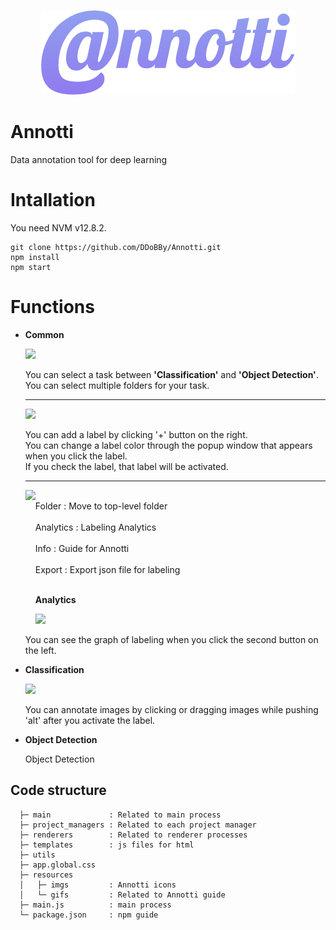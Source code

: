 <p align="center">
  <img src="https://github.com/DDoBBy/Annotti/blob/master/app/resources/imgs/annotti_1.png">
</p>

# Annotti
Data annotation tool for deep learning

# Intallation
You need NVM v12.8.2.
```
git clone https://github.com/DDoBBy/Annotti.git
npm install
npm start
```
# Functions
* __Common__

    <img width="400px" src="https://user-images.githubusercontent.com/43779313/91729543-ad8aa380-ebdf-11ea-98df-fc06f4c56d45.png">
    
    You can select a task between **'Classification'** and **'Object Detection'**.  
    You can select multiple folders for your task.
    _____
    <img width="400px" src="https://user-images.githubusercontent.com/43779313/91989160-25d1a000-ed6b-11ea-8f2e-00e900b1976c.gif">
    
    You can add a label by clicking '+' button on the right.  
    You can change a label color through the popup window that appears when you click the label.  
    If you check the label, that label will be activated.  
    _____
    <img align="left" height="200px" src="https://user-images.githubusercontent.com/43779313/91732603-67cfda00-ebe3-11ea-971e-efc19d110fe7.png">  
    <br>Folder : Move to top-level folder <br>
    <br>Analytics : Labeling Analytics <br>
    <br>Info : Guide for Annotti <br>
    <br>Export : Export json file for labeling <br>
    <br>
    
     **Analytics**
    
     <img width="400px" src="https://user-images.githubusercontent.com/43779313/91989345-616c6a00-ed6b-11ea-9850-d41d1d4985e4.gif">
    
     You can see the graph of labeling when you click the second button on the left.
    
* __Classification__

    <img width="500px" src="https://user-images.githubusercontent.com/43779313/91987427-ffab0080-ed68-11ea-8b72-1aced0ef1472.png">  
    
    You can annotate images by clicking or dragging images while pushing 'alt' after you activate the label.  
    
* __Object Detection__

    Object Detection
    
## Code structure
```
  ├─ main             : Related to main process
  ├─ project_managers : Related to each project manager
  ├─ renderers        : Related to renderer processes
  ├─ templates        : js files for html
  ├─ utils
  ├─ app.global.css
  ├─ resources
  │   ├─ imgs         : Annotti icons
  │   └─ gifs         : Related to Annotti guide
  ├─ main.js          : main process
  └─ package.json     : npm guide
```

	
